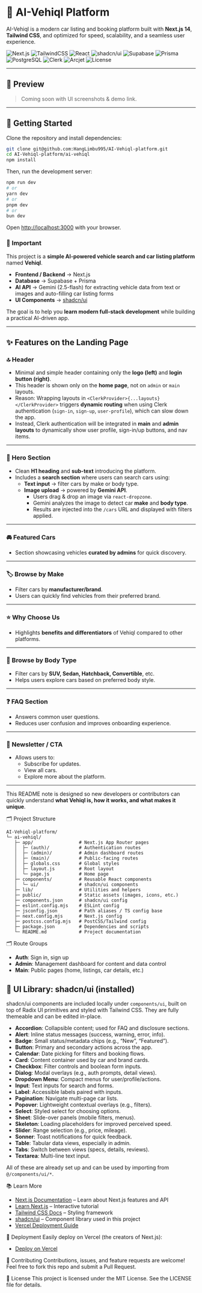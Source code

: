 # 🚗 AI-Vehiql Platform

AI-Vehiql is a modern car listing and booking platform built with **Next.js 14**, **Tailwind CSS**, and optimized for speed, scalability, and a seamless user experience.  

![Next.js](https://img.shields.io/badge/Next.js-000000?style=for-the-badge&logo=next.js&logoColor=white)
![TailwindCSS](https://img.shields.io/badge/Tailwind_CSS-38B2AC?style=for-the-badge&logo=tailwind-css&logoColor=white)
![React](https://img.shields.io/badge/React-61DAFB?style=for-the-badge&logo=react&logoColor=black)
![shadcn/ui](https://img.shields.io/badge/shadcn%2Fui-000000?style=for-the-badge&logo=shadcnui&logoColor=white)
![Supabase](https://img.shields.io/badge/Supabase-3ECF8E?style=for-the-badge&logo=supabase&logoColor=white)
![Prisma](https://img.shields.io/badge/Prisma-2D3748?style=for-the-badge&logo=prisma&logoColor=white)
![PostgreSQL](https://img.shields.io/badge/PostgreSQL-4169E1?style=for-the-badge&logo=postgresql&logoColor=white)
![Clerk](https://img.shields.io/badge/Clerk-5C47E0?style=for-the-badge&logo=clerk&logoColor=white)
![Arcjet](https://img.shields.io/badge/Arcjet-FF6B6B?style=for-the-badge&logo=arc&logoColor=white)
![License](https://img.shields.io/badge/License-MIT-green?style=for-the-badge)


---

## 📸 Preview

> Coming soon with UI screenshots & demo link.  

---

## 🚀 Getting Started

Clone the repository and install dependencies:

```bash
git clone git@github.com:HangLimbu995/AI-Vehiql-platform.git
cd AI-Vehiql-platform/ai-vehiql
npm install
```

Then, run the development server:

```bash
npm run dev
# or
yarn dev
# or
pnpm dev
# or
bun dev
```
Open [http://localhost:3000](http://localhost:3000) with your browser.

### 🔔 Important

This project is a **simple AI-powered vehicle search and car listing platform** named **Vehiql**.  

- **Frontend / Backend** → Next.js  
- **Database** → Supabase + Prisma  
- **AI API** → Gemini (2.5-flash) for extracting vehicle data from text or images and auto-filling car listing forms  
- **UI Components** → [shadcn/ui](https://ui.shadcn.com)  

The goal is to help you **learn modern full-stack development** while building a practical AI-driven app.  

---

## ✨ Features on the Landing Page  

### 🔝 Header  
- Minimal and simple header containing only the **logo (left)** and **login button (right)**.  
- This header is shown only on the **home page**, not on `admin` or `main` layouts.  
- Reason: Wrapping layouts in `<ClerkProvider>{...layouts}</ClerkProvider>` triggers **dynamic routing** when using Clerk authentication (`sign-in`, `sign-up`, `user-profile`), which can slow down the app.  
- Instead, Clerk authentication will be integrated in **main** and **admin layouts** to dynamically show user profile, sign-in/up buttons, and nav items.  

---

### 🎯 Hero Section  
- Clean **H1 heading** and **sub-text** introducing the platform.  
- Includes a **search section** where users can search cars using:  
  - **Text input** → filter cars by make or body type.  
  - **Image upload** → powered by **Gemini API**.  
    - Users drag & drop an image via `react-dropzone`.  
    - Gemini analyzes the image to detect car **make** and **body type**.  
    - Results are injected into the `/cars` URL and displayed with filters applied.  

---

### 🚘 Featured Cars  
- Section showcasing vehicles **curated by admins** for quick discovery.  

---

### 🏷️ Browse by Make  
- Filter cars by **manufacturer/brand**.  
- Users can quickly find vehicles from their preferred brand.  

---

### ⭐ Why Choose Us  
- Highlights **benefits and differentiators** of Vehiql compared to other platforms.  

---

### 🚗 Browse by Body Type  
- Filter cars by **SUV, Sedan, Hatchback, Convertible**, etc.  
- Helps users explore cars based on preferred body style.  

---

### ❓ FAQ Section  
- Answers common user questions.  
- Reduces user confusion and improves onboarding experience.  

---

### 📩 Newsletter / CTA  
- Allows users to:  
  - Subscribe for updates.  
  - View all cars.  
  - Explore more about the platform.  

---

This README note is designed so new developers or contributors can quickly understand **what Vehiql is, how it works, and what makes it unique**.


🗂️ Project Structure

```text
AI-Vehiql-platform/
└─ ai-vehiql/
   ├─ app/                 # Next.js App Router pages
   │  ├─ (auth)/           # Authentication routes
   │  ├─ (admin)/          # Admin dashboard routes
   │  ├─ (main)/           # Public-facing routes
   │  ├─ globals.css       # Global styles
   │  ├─ layout.js         # Root layout
   │  └─ page.js           # Home page
   ├─ components/          # Reusable React components
   │  └─ ui/               # shadcn/ui components
   ├─ lib/                 # Utilities and helpers
   ├─ public/              # Static assets (images, icons, etc.)
   ├─ components.json      # shadcn/ui config
   ├─ eslint.config.mjs    # ESLint config
   ├─ jsconfig.json        # Path aliases / TS config base
   ├─ next.config.mjs      # Next.js config
   ├─ postcss.config.mjs   # PostCSS/Tailwind config
   ├─ package.json         # Dependencies and scripts
   └─ README.md            # Project documentation
```

🗂️ Route Groups
- **Auth**: Sign in, sign up
- **Admin**: Management dashboard for content and data control
- **Main**: Public pages (home, listings, car details, etc.)

## 🧩 UI Library: shadcn/ui (installed)
shadcn/ui components are included locally under `components/ui`, built on top of Radix UI primitives and styled with Tailwind CSS. They are fully themeable and can be edited in-place.

- **Accordion**: Collapsible content; used for FAQ and disclosure sections.
- **Alert**: Inline status messages (success, warning, error, info).
- **Badge**: Small status/metadata chips (e.g., “New”, “Featured”).
- **Button**: Primary and secondary actions across the app.
- **Calendar**: Date picking for filters and booking flows.
- **Card**: Content container used by car and brand cards.
- **Checkbox**: Filter controls and boolean form inputs.
- **Dialog**: Modal overlays (e.g., auth prompts, detail views).
- **Dropdown Menu**: Compact menus for user/profile/actions.
- **Input**: Text inputs for search and forms.
- **Label**: Accessible labels paired with inputs.
- **Pagination**: Navigate multi-page car lists.
- **Popover**: Lightweight contextual overlays (e.g., filters).
- **Select**: Styled select for choosing options.
- **Sheet**: Slide-over panels (mobile filters, menus).
- **Skeleton**: Loading placeholders for improved perceived speed.
- **Slider**: Range selection (e.g., price, mileage).
- **Sonner**: Toast notifications for quick feedback.
- **Table**: Tabular data views, especially in admin.
- **Tabs**: Switch between views (specs, details, reviews).
- **Textarea**: Multi-line text input.

All of these are already set up and can be used by importing from `@/components/ui/*`.

📚 Learn More
- [Next.js Documentation](https://nextjs.org/docs) – Learn about Next.js features and API
- [Learn Next.js](https://nextjs.org/learn) – Interactive tutorial
- [Tailwind CSS Docs](https://tailwindcss.com/docs) – Styling framework
- [shadcn/ui](https://ui.shadcn.com) – Component library used in this project
- [Vercel Deployment Guide](https://nextjs.org/docs/app/building-your-application/deploying)

🚀 Deployment
Easily deploy on Vercel (the creators of Next.js):
- [Deploy on Vercel](https://vercel.com/new)

🤝 Contributing
Contributions, issues, and feature requests are welcome!
Feel free to fork this repo and submit a Pull Request.

📜 License
This project is licensed under the MIT License.
See the LICENSE file for details.


